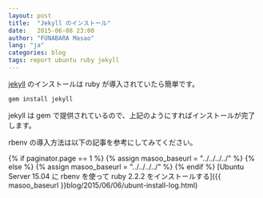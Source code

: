 ```yaml
---
layout: post
title:  "Jekyll のインストール"
date:   2015-06-08 23:00
author: "FUNABARA Masao"
lang: "ja"
categories: blog
tags: report ubuntu ruby jekyll
---
```


[jekyll](http://jekyllrb.com/) のインストールは ruby が導入されていたら簡単です。


~~~ sh
gem install jekyll
~~~

jekyll は gem で提供されているので、上記のようにすればインストールが完了します。

rbenv の導入方法は以下の記事を参考にしてみてください。

{% if paginator.page == 1 %}
{% assign masoo_baseurl = "../../../../" %}
{% else %}
{% assign masoo_baseurl = "../../../../" %}
{% endif %}
[Ubuntu Server 15.04 に rbenv を使って ruby 2.2.2 をインストールする]({{ masoo_baseurl }}blog/2015/06/06/ubunt-install-log.html)
